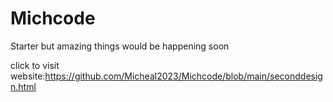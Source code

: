 # Michcode
Starter but amazing things would be happening soon


click to visit website:https://github.com/Micheal2023/Michcode/blob/main/seconddesign.html
